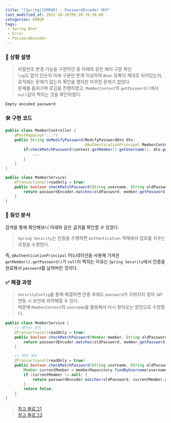 ```yaml
---
title: "[Spring][ERROR] - PasswordEncoder 에러"
last_modified_at: 2022-10-26T09:10:70-10:00
categories: ERROR
tags:
 - Spring Boot
 - Error
 - PasswordEncoder
---
```


### 💬 상황 설명
> 비밀번호 변경 기능을 구현하던 중 아래와 같은 에러 구문 확인<br>
> `log`도 없이 단순히 아래 구문만 뜬게 이상하여 `Bean` 등록이 제대로 되어있는지, 로직에는 문제가 없는지 확인을 했지만 아무런 문제가 없었다.<br>
> 문제를 좁혀가며 로깅을 진행하였고, `MemberContext`의 `getPassword()`에서 `null`값이 찍히는 것을 확인하였다.

```bash
Empty encoded password
```

### 🛠 구현 코드

```java
public class MemberController {
    @PostMapping("...")
    public String doModifyPassword(ModifyPasswordDto dto, 
                                   @AuthenticationPrincipal MemberContext context){
        if(checkMatchPassword(context.getMember().getUsername(), dto.getOldPassword())){
            ...
        }
    }
}

public class MemberService{
    @Transactional(readOnly = true)
    public boolean checkMatchPassword(String username, String oldPassword) {
        return passwordEncoder.matches(oldPassword, member.getPassword());
    }
}
```

### 🔎 원인 분석

검색을 통해 확인해보니 아래와 같은 글귀를 확인할 수 있었다.

> `Spring Security`는 인증을 수행하면 `Authentication` 객체에서 암호를 지우는 과정을 수행한다.

즉, `@AuthenticationPrincipal` 어노테이션을 사용해 가져온 `getMember().getPassword()`가 `null`이 찍히는 이유는 
`Spring Security`에서 인증을 완료해서 `password`를 날려버린 것이다.

### ✅ 해결 과정
> `SecurityConfig`를 통해 해결하면 인증 후에도 `password`가 지워지지 않아 `JWT` 연동 시 보안에 취약해질 수 있다.<br>
> 때문에 `MemberContext`의 `username`을 활용해서 다시 찾아오는 방안으로 수정했다.

```java
public class MemberService {
    // 레거시 코드
    @Transactional(readOnly = true)
    public boolean checkMatchPassword(Member member, String oldPassword) {
        return passwordEncoder.matches(oldPassword, member.getPassword());
    }

    // 개선 코드
    @Transactional(readOnly = true)
    public boolean checkMatchPassword(String username, String oldPassword) {
        Member currentMember = memberRepository.findByUsername(username).orElse(null);
        if (currentMember != null) {
            return passwordEncoder.matches(oldPassword, currentMember.getPassword());
        }
        return false;
    }
}
```

> [참고 블로그1](https://java8.tistory.com/m/509)<br>
> [참고 블로그2](https://javachoi.tistory.com/421)